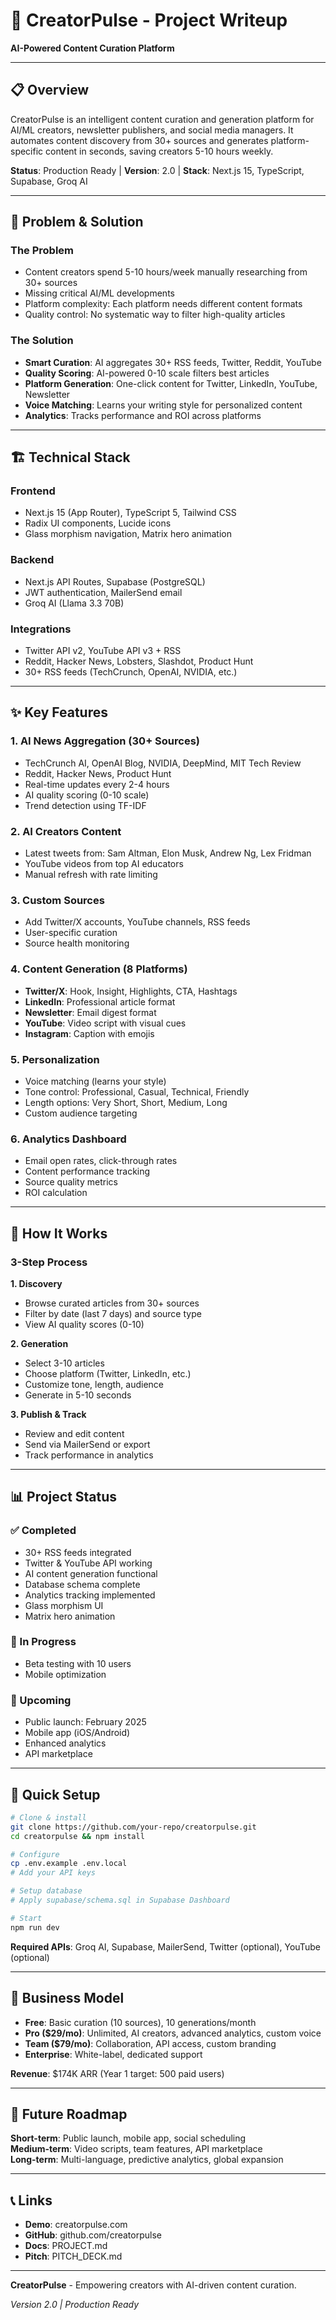 # 🚀 CreatorPulse - Project Writeup

**AI-Powered Content Curation Platform**

---

## 📋 Overview

CreatorPulse is an intelligent content curation and generation platform for AI/ML creators, newsletter publishers, and social media managers. It automates content discovery from 30+ sources and generates platform-specific content in seconds, saving creators 5-10 hours weekly.

**Status**: Production Ready | **Version**: 2.0 | **Stack**: Next.js 15, TypeScript, Supabase, Groq AI

---

## 🎯 Problem & Solution

### The Problem
- Content creators spend 5-10 hours/week manually researching from 30+ sources
- Missing critical AI/ML developments
- Platform complexity: Each platform needs different content formats
- Quality control: No systematic way to filter high-quality articles

### The Solution
- **Smart Curation**: AI aggregates 30+ RSS feeds, Twitter, Reddit, YouTube
- **Quality Scoring**: AI-powered 0-10 scale filters best articles
- **Platform Generation**: One-click content for Twitter, LinkedIn, YouTube, Newsletter
- **Voice Matching**: Learns your writing style for personalized content
- **Analytics**: Tracks performance and ROI across platforms

---

## 🏗️ Technical Stack

### Frontend
- Next.js 15 (App Router), TypeScript 5, Tailwind CSS
- Radix UI components, Lucide icons
- Glass morphism navigation, Matrix hero animation

### Backend
- Next.js API Routes, Supabase (PostgreSQL)
- JWT authentication, MailerSend email
- Groq AI (Llama 3.3 70B)

### Integrations
- Twitter API v2, YouTube API v3 + RSS
- Reddit, Hacker News, Lobsters, Slashdot, Product Hunt
- 30+ RSS feeds (TechCrunch, OpenAI, NVIDIA, etc.)

---

## ✨ Key Features

### 1. AI News Aggregation (30+ Sources)
- TechCrunch AI, OpenAI Blog, NVIDIA, DeepMind, MIT Tech Review
- Reddit, Hacker News, Product Hunt
- Real-time updates every 2-4 hours
- AI quality scoring (0-10 scale)
- Trend detection using TF-IDF

### 2. AI Creators Content
- Latest tweets from: Sam Altman, Elon Musk, Andrew Ng, Lex Fridman
- YouTube videos from top AI educators
- Manual refresh with rate limiting

### 3. Custom Sources
- Add Twitter/X accounts, YouTube channels, RSS feeds
- User-specific curation
- Source health monitoring

### 4. Content Generation (8 Platforms)
- **Twitter/X**: Hook, Insight, Highlights, CTA, Hashtags
- **LinkedIn**: Professional article format
- **Newsletter**: Email digest format
- **YouTube**: Video script with visual cues
- **Instagram**: Caption with emojis

### 5. Personalization
- Voice matching (learns your style)
- Tone control: Professional, Casual, Technical, Friendly
- Length options: Very Short, Short, Medium, Long
- Custom audience targeting

### 6. Analytics Dashboard
- Email open rates, click-through rates
- Content performance tracking
- Source quality metrics
- ROI calculation

---

## 🚀 How It Works

### 3-Step Process

**1. Discovery**
- Browse curated articles from 30+ sources
- Filter by date (last 7 days) and source type
- View AI quality scores (0-10)

**2. Generation**
- Select 3-10 articles
- Choose platform (Twitter, LinkedIn, etc.)
- Customize tone, length, audience
- Generate in 5-10 seconds

**3. Publish & Track**
- Review and edit content
- Send via MailerSend or export
- Track performance in analytics

---

## 📊 Project Status

### ✅ Completed
- 30+ RSS feeds integrated
- Twitter & YouTube API working
- AI content generation functional
- Database schema complete
- Analytics tracking implemented
- Glass morphism UI
- Matrix hero animation

### 🔄 In Progress
- Beta testing with 10 users
- Mobile optimization

### 📅 Upcoming
- Public launch: February 2025
- Mobile app (iOS/Android)
- Enhanced analytics
- API marketplace

---

## 🔧 Quick Setup

```bash
# Clone & install
git clone https://github.com/your-repo/creatorpulse.git
cd creatorpulse && npm install

# Configure
cp .env.example .env.local
# Add your API keys

# Setup database
# Apply supabase/schema.sql in Supabase Dashboard

# Start
npm run dev
```

**Required APIs**: Groq AI, Supabase, MailerSend, Twitter (optional), YouTube (optional)

---

## 💼 Business Model

- **Free**: Basic curation (10 sources), 10 generations/month
- **Pro ($29/mo)**: Unlimited, AI creators, advanced analytics, custom voice
- **Team ($79/mo)**: Collaboration, API access, custom branding
- **Enterprise**: White-label, dedicated support

**Revenue**: $174K ARR (Year 1 target: 500 paid users)

---

## 🎯 Future Roadmap

**Short-term**: Public launch, mobile app, social scheduling  
**Medium-term**: Video scripts, team features, API marketplace  
**Long-term**: Multi-language, predictive analytics, global expansion

---

## 📞 Links

- **Demo**: creatorpulse.com
- **GitHub**: github.com/creatorpulse
- **Docs**: PROJECT.md
- **Pitch**: PITCH_DECK.md

---

**CreatorPulse** - Empowering creators with AI-driven content curation.

*Version 2.0 | Production Ready*


